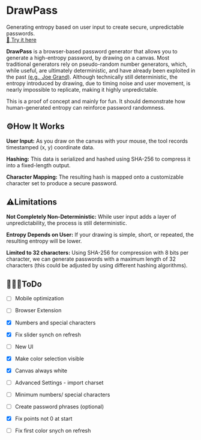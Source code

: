 # DrawPass
Generating entropy based on user input to create secure, unpredictable passwords. <br>
[🔗 Try it here](https://p1peli.github.io/DrawPass/src/index.html) 

**DrawPass** is a browser-based password generator that allows you to generate a high-entropy password, by drawing on a canvas. 
Most traditional generators rely on pseudo-random number generators, which, while useful, are ultimately deterministic, and have already been exploited in the past [(e.g., Joe Grand)](https://www.youtube.com/watch?v=o5IySpAkThg).
Although technically still deterministic, the entropy introduced by drawing, due to timing noise and user movement, is nearly impossible to replicate, making it highly unpredictable.

This is a proof of concept and mainly for fun. It should demonstrate how human-generated entropy can reinforce password randomness. 

## ⚙️How It Works
**User Input:** As you draw on the canvas with your mouse, the tool records timestamped (x, y) coordinate data.

**Hashing:** This data is serialized and hashed using SHA-256 to compress it into a fixed-length output.

**Character Mapping:** The resulting hash is mapped onto a customizable character set to produce a secure password.

## ⚠️Limitations
**Not Completely Non-Deterministic:** While user input adds a layer of unpredictability, the process is still deterministic.

**Entropy Depends on User:** If your drawing is simple, short, or repeated, the resulting entropy will be lower.

**Limited to 32 characters:** Using SHA-256 for compression with 8 bits per character, we can generate passwords with a maximum length of 32 characters (this could be adjusted by using different hashing algorithms).

## 🧗🏼‍♂️ToDo
- [ ] Mobile optimization
- [ ] Browser Extension
- [x] Numbers and special characters
- [x] Fix slider synch on refresh
- [ ] New UI
- [x] Make color selection visible
- [x] Canvas always white
- [ ] Advanced Settings - import charset
- [ ] Minimum numbers/ special characters
- [ ] Create password phrases (optional)
- [x] Fix points not 0 at start
- [ ] Fix first color snych on refresh


